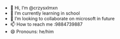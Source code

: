 - 👋 Hi, I’m @crzysxlmxn
- 🌱 I’m currently learning in school
- 💞️ I’m looking to collaborate on microsoft in future
- 📫 How to reach me :9884739887
- 😄 Pronouns: he/him

<!---
crzysxlmxn/crzysxlmxn is a ✨ special ✨ repository because its `README.md` (this file) appears on your GitHub profile.
You can click the Preview link to take a look at your changes.
--->
